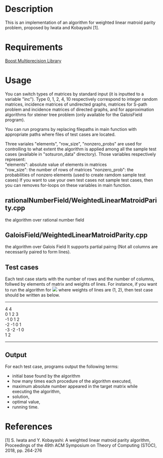 # Description
This is an implementation of an algorithm for weighted linear matroid parity problem, proposed by Iwata and Kobayashi [1].

# Requirements
[Boost Multiprecision Library](https://www.boost.org/doc/libs/1_75_0/libs/multiprecision/doc/html/index.html)

# Usage
You can switch types of matrices by standard input (it is inputted to a variable "inc").
Type 0, 1, 2, 4, 10 respectively correspond to integer random matrices, incidence matrices of undirected graphs, matrices for S-path problem and incidence matrices of directed graphs, and for approximation algorithms for steiner tree problem (only available for the GaloisField program).

You can run programs by replacing filepaths in main function with appropriate paths where files of test cases are located.

Three variales "elements", "row_size", "nonzero_probs" are used for controlling to what extent the algorithm is applied among all the sample test cases (available in "sotsuron_data" directory).
Those variables respectively represent:  
"elements": absolute value of elements in matrices  
"row_size": the number of rows of matrices
"nonzero_prob": the probabilities of nonzero elements (used to create ramdom sample test cases)
If you want to use your own test cases not sample test cases, then you can removes for-loops on these variables in main function.


## rationalNumberField/WeightedLinearMatroidParity.cpp 
the algorithm over rational number field

## GaloisField/WeightedLinearMatroidParity.cpp
the algorithm over Galois Field
It supports partial pairng (Not all columns are necessarily paired to form lines).

## Test cases
Each test case starts with the number of rows and the number of columns, follwed by elements of matrix and weights of lines.
For instance, if you want to run the algorithm for 
<img src = https://latex.codecogs.com/gif.latex?\begin{pmatrix}&space;0&space;&&space;1&space;&&space;2&space;&&space;3&space;\\&space;-1&space;&&space;0&space;&&space;1&space;&&space;2&space;\\&space;-2&space;&&space;-1&space;&&space;0&space;&&space;1&space;\\&space;-3&space;&&space;-2&space;&&space;-1&space;&&space;0&space;\end{pmatrix} />
where weights of lines are (1, 2), then test case should be written as below.
***
4 4   
0 1 2 3   
-1 0 1 2   
-2 -1 0 1   
-3 -2 -1 0   
1 2
***

## Output
For each test case, programs output the following terms:  <br>
- initial base found by the algorithm<br>
- how many times each procedure of the algorithm executed,<br>
- maximum absolute number appeared in the target matrix while executing the algorithm, <br>
- solution, <br>
- optimal value,<br>
- running time.

# References
[1] S. Iwata and Y. Kobayashi: A weighted linear matroid parity algorithm, Proceedings of the 49th ACM Symposium on Theory of Computing (STOC), 2018, pp. 264-276

